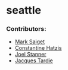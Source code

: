 # seattle

### Contributors:

- [Mark Saiget](https://github.com/bm5w)
- [Constantine Hatzis](https://github.com/constanthatz)
- [Joel Stanner](https://github.com/poolbath1)
- [Jacques Tardie](http://github.com/jacquestardie)

